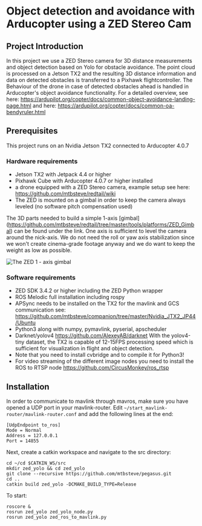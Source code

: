 # Object detection and avoidance with Arducopter using a ZED Stereo Cam 
## Project Introduction
In this project we use a ZED Stereo camera for 3D distance measurements and object detection based on Yolo for obstacle avoidance. The point cloud is processed on a Jetson TX2 and the resulting 3D distance information and data on detected obstacles is transferred to a Pixhawk flightcontroller. The Behaviour of the drone in case of detected obstacles ahead is handled in Arducopter's object avoidance functionality. For a detailed overview, see here: https://ardupilot.org/copter/docs/common-object-avoidance-landing-page.html and here: https://ardupilot.org/copter/docs/common-oa-bendyruler.html

## Prerequisites
This project runs on an Nvidia Jetson TX2 connected to Arducopter 4.0.7

### Hardware requirements
- Jetson TX2 with Jetpack 4.4 or higher
- Pixhawk Cube with Arducopter 4.0.7 or higher installed
- a drone equipped with a ZED Stereo camera, example setup see here: https://github.com/mtbsteve/redtail/wiki
- The ZED is mounted on a gimbal in order to keep the camera always leveled (no software pitch compensation used)

The 3D parts needed to build a simple 1-axis [gimbal] (https://github.com/mtbsteve/redtail/tree/master/tools/platforms/ZED_Gimbal) can be found under the link. One axis is sufficient to level the camera around the nick-axis. We do not need the roll or yaw axis stabilization since we won't create cinema-grade footage anyway and we do want to keep the weight as low as possible.

![The ZED 1 - axis gimbal](https://github.com/mtbsteve/redtail/blob/master/tools/images/image0.jpeg)

### Software requirements
- ZED SDK 3.4.2 or higher including the ZED Python wrapper
- ROS Melodic full installation including rospy 
- APSync needs to be installed on the TX2 for the mavlink and GCS communication see: https://github.com/mtbsteve/companion/tree/master/Nvidia_JTX2_JP44/Ubuntu
- Python3 along with numpy, pymavlink, pyserial, apscheduler
- Darknet/yolov4 https://github.com/AlexeyAB/darknet With the yolov4-tiny dataset, the TX2 is capable of 12-15FPS processing speed which is sufficient for visualization in flight and object detection.
- Note that you need to install cvbridge and to compile it for Python3!
- For video streaming of the different image nodes you need to install the ROS to RTSP node https://github.com/CircusMonkey/ros_rtsp

## Installation
In order to communicate to mavlink through mavros, make sure you have opened a UDP port in your mavlink-router. Edit `~/start_mavlink-router/mavlink-router.conf` and add the following lines at the end:
```
[UdpEndpoint to_ros]
Mode = Normal
Address = 127.0.0.1
Port = 14855
```

Next, create a catkin workspace and navigate to the src directory:
```
cd ~/cd $CATKIN_WS/src
mkdir zed_yolo && cd zed_yolo
git clone --recursive https://github.com/mtbsteve/pegasus.git
cd ..
catkin build zed_yolo -DCMAKE_BUILD_TYPE=Release
```
To start:
```
roscore &
rosrun zed_yolo zed_yolo_node.py
rosrun zed_yolo zed_ros_to_mavlink.py
```

